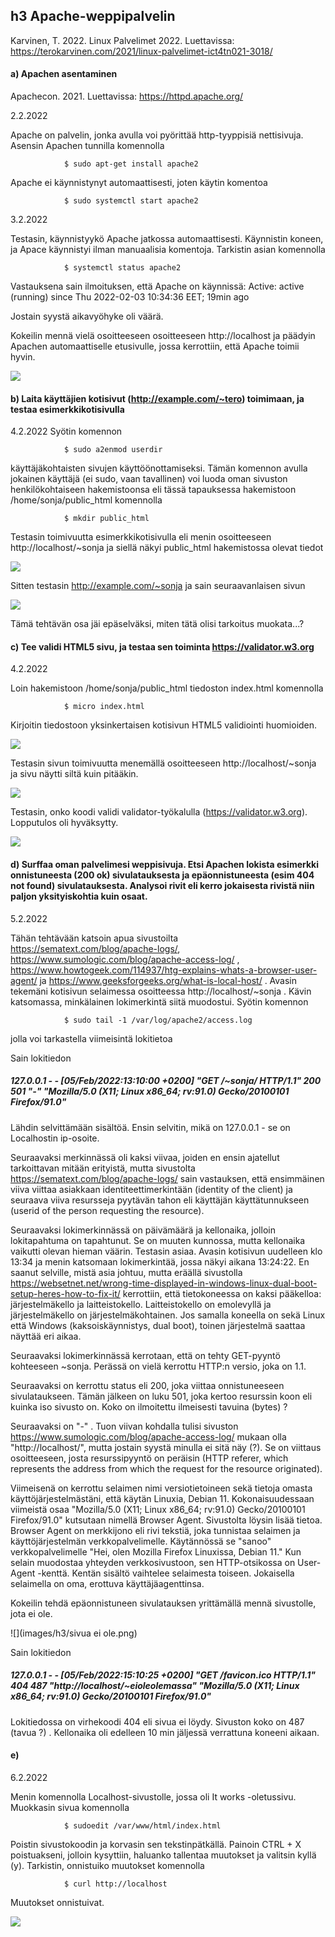 ## h3 Apache-weppipalvelin

Karvinen, T. 2022. Linux Palvelimet 2022. Luettavissa: https://terokarvinen.com/2021/linux-palvelimet-ict4tn021-3018/

#### a) Apachen asentaminen

Apachecon. 2021. Luettavissa: https://httpd.apache.org/

2.2.2022

Apache on palvelin, jonka avulla voi pyörittää http-tyyppisiä nettisivuja. Asensin Apachen tunnilla komennolla

                $ sudo apt-get install apache2
                
Apache ei käynnistynyt automaattisesti, joten käytin komentoa 

                $ sudo systemctl start apache2
                
3.2.2022
   
Testasin, käynnistyykö Apache jatkossa automaattisesti. Käynnistin koneen, ja Apace käynnistyi ilman manuaalisia komentoja. Tarkistin asian komennolla

                $ systemctl status apache2

Vastauksena sain ilmoituksen, että Apache on käynnissä: Active: active (running) since Thu 2022-02-03 10:34:36 EET; 19min ago

Jostain syystä aikavyöhyke oli väärä.

Kokeilin mennä vielä osoitteeseen osoitteeseen http://localhost ja päädyin Apachen automaattiselle etusivulle, jossa kerrottiin, että Apache toimii hyvin.

![](images/h3/apacheFrontpage.png)

#### b) Laita käyttäjien kotisivut (http://example.com/~tero) toimimaan, ja testaa esimerkkikotisivulla

4.2.2022
 Syötin komennon
 
                $ sudo a2enmod userdir
                
käyttäjäkohtaisten sivujen käyttöönottamiseksi. Tämän komennon avulla jokainen käyttäjä (ei sudo, vaan tavallinen) voi luoda oman sivuston henkilökohtaiseen hakemistoonsa eli tässä tapauksessa hakemistoon /home/sonja/public_html komennolla

                $ mkdir public_html

Testasin toimivuutta esimerkkikotisivulla eli menin osoitteeseen http://localhost/~sonja ja siellä näkyi public_html hakemistossa olevat tiedot

![](images/h3/localhostSonja.png)

Sitten testasin http://example.com/~sonja ja sain seuraavanlaisen sivun

![](images/h3/examplecom.png)

Tämä tehtävän osa jäi epäselväksi, miten tätä olisi tarkoitus muokata...?




#### c) Tee validi HTML5 sivu, ja testaa sen toiminta https://validator.w3.org

4.2.2022

Loin hakemistoon /home/sonja/public_html tiedoston index.html komennolla

                $ micro index.html

Kirjoitin tiedostoon yksinkertaisen kotisivun HTML5 validiointi huomioiden.

![](images/h3/htmlFile.png)

Testasin sivun toimivuutta menemällä osoitteeseen http://localhost/~sonja ja sivu näytti siltä kuin pitääkin.

![](images/h3/homepageWorks.png)

Testasin, onko koodi validi validator-työkalulla (https://validator.w3.org). Lopputulos oli hyväksytty.

![](images/h3/htmlpageOK.png)


        
        

#### d) Surffaa oman palvelimesi weppisivuja. Etsi Apachen lokista esimerkki onnistuneesta (200 ok) sivulatauksesta ja epäonnistuneesta (esim 404 not found) sivulatauksesta. Analysoi rivit eli kerro jokaisesta rivistä niin paljon yksityiskohtia kuin osaat.

5.2.2022

Tähän tehtävään katsoin apua sivustoilta https://sematext.com/blog/apache-logs/, https://www.sumologic.com/blog/apache-access-log/ , https://www.howtogeek.com/114937/htg-explains-whats-a-browser-user-agent/ ja https://www.geeksforgeeks.org/what-is-local-host/ .
Avasin tekemäni kotisivun selaimessa osoitteessa http://localhost/~sonja . Kävin katsomassa, minkälainen lokimerkintä siitä muodostui. Syötin komennon

                $ sudo tail -1 /var/log/apache2/access.log
                
jolla voi tarkastella viimeisintä lokitietoa
               
Sain lokitiedon

##### 127.0.0.1 - - [05/Feb/2022:13:10:00 +0200] "GET /~sonja/ HTTP/1.1" 200 501 "-" "Mozilla/5.0 (X11; Linux x86_64; rv:91.0) Gecko/20100101 Firefox/91.0"

Lähdin selvittämään sisältöä. Ensin selvitin, mikä on 127.0.0.1 - se on Localhostin ip-osoite.

Seuraavaksi merkinnässä oli kaksi viivaa, joiden en ensin ajatellut tarkoittavan mitään erityistä, mutta sivustolta https://sematext.com/blog/apache-logs/ sain vastauksen, että ensimmäinen viiva viittaa asiakkaan identiteettimerkintään (identity of the client) ja seuraava viiva resursseja pyytävän tahon eli käyttäjän käyttätunnukseen (userid of the person requesting the resource). 

Seuraavaksi lokimerkinnässä on päivämäärä ja kellonaika, jolloin lokitapahtuma on tapahtunut. Se on muuten kunnossa, mutta kellonaika vaikutti olevan hieman väärin. Testasin asiaa. Avasin kotisivun uudelleen klo 13:34 ja menin katsomaan lokimerkintää, jossa näkyi aikana 13:24:22. En saanut selville, mistä asia johtuu, mutta eräällä sivustolla https://websetnet.net/wrong-time-displayed-in-windows-linux-dual-boot-setup-heres-how-to-fix-it/ kerrottiin, että tietokoneessa on kaksi pääkelloa: järjestelmäkello ja laitteistokello. Laitteistokello on emolevyllä ja järjestelmäkello on järjestelmäkohtainen. Jos samalla koneella on sekä Linux että Windows (kaksoiskäynnistys, dual boot), toinen järjestelmä saattaa näyttää eri aikaa.

Seuraavaksi lokimerkinnässä kerrotaan, että on tehty GET-pyyntö kohteeseen ~sonja. Perässä on vielä kerrottu HTTP:n versio, joka on 1.1.

Seuraavaksi on kerrottu status eli 200, joka viittaa onnistuneeseen sivulataukseen. Tämän jälkeen on luku 501, joka kertoo resurssin koon eli kuinka iso sivusto on. Koko on ilmoitettu ilmeisesti tavuina (bytes) ?

Seuraavaksi on "-" . Tuon viivan kohdalla tulisi sivuston https://www.sumologic.com/blog/apache-access-log/ mukaan olla "http://localhost/", mutta jostain syystä minulla ei sitä näy (?). Se on viittaus osoitteeseen, josta resurssipyyntö on peräisin (HTTP referer, which represents the address from which the request for the resource originated).

Viimeisenä on kerrottu selaimen nimi versiotietoineen sekä tietoja omasta käyttöjärjestelmästäni, että käytän Linuxia, Debian 11. Kokonaisuudessaan viimeistä osaa "Mozilla/5.0 (X11; Linux x86_64; rv:91.0) Gecko/20100101 Firefox/91.0" kutsutaan nimellä Browser Agent. Sivustolta löysin lisää tietoa. Browser Agent  on merkkijono eli rivi tekstiä, joka tunnistaa selaimen ja käyttöjärjestelmän verkkopalvelimelle. Käytännössä se "sanoo" verkkopalvelimelle "Hei, olen Mozilla Firefox Linuxissa, Debian 11." Kun selain muodostaa yhteyden verkkosivustoon, sen HTTP-otsikossa on User-Agent -kenttä. Kentän sisältö vaihtelee selaimesta toiseen. Jokaisella selaimella on oma, erottuva käyttäjäagenttinsa. 

Kokeilin tehdä epäonnistuneen sivulatauksen yrittämällä mennä sivustolle, jota ei ole.

![](images/h3/sivua ei ole.png)

Sain lokitiedon

##### 127.0.0.1 - - [05/Feb/2022:15:10:25 +0200] "GET /favicon.ico HTTP/1.1" 404 487 "http://localhost/~eioleolemassa" "Mozilla/5.0 (X11; Linux x86_64; rv:91.0) Gecko/20100101 Firefox/91.0"

Lokitiedossa on virhekoodi 404 eli sivua ei löydy. Sivuston koko on 487 (tavua ?) . Kellonaika oli edelleen 10 min jäljessä verrattuna koneeni aikaan.


#### e)

6.2.2022

Menin komennolla Localhost-sivustolle, jossa oli It works -oletussivu. Muokkasin sivua komennolla

                $ sudoedit /var/www/html/index.html
 
Poistin sivustokoodin ja korvasin sen tekstinpätkällä. Painoin CTRL + X poistuakseni, jolloin kysyttiin, haluanko tallentaa muutokset ja valitsin kyllä (y). Tarkistin, onnistuiko muutokset komennolla

                $ curl http://localhost
                
Muutokset onnistuivat.

![](images/h3/editCode.png)



